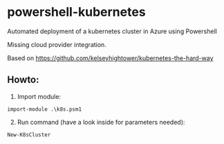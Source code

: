 # powershell-kubernetes
Automated deployment of a kubernetes cluster in Azure using Powershell

Missing cloud provider integration.

Based on https://github.com/kelseyhightower/kubernetes-the-hard-way


## Howto:
1. Import module:
```
import-module .\k8s.psm1
```
2. Run command (have a look inside for parameters needed):
```
New-K8sCluster
```
